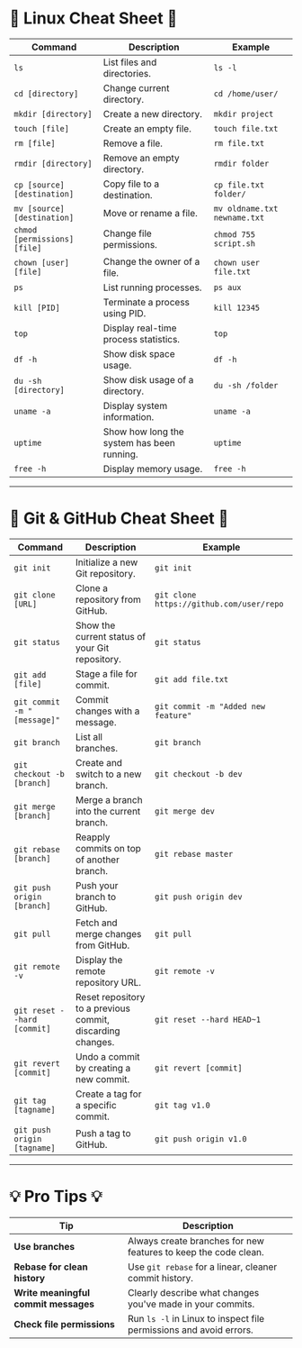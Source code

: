 
# 🐧 Linux Cheat Sheet 🐧

| **Command**                          | **Description**                                             | **Example**                                |
|--------------------------------------|-------------------------------------------------------------|--------------------------------------------|
| `ls`                                 | List files and directories.                                 | `ls -l`                                    |
| `cd [directory]`                     | Change current directory.                                   | `cd /home/user/`                           |
| `mkdir [directory]`                  | Create a new directory.                                     | `mkdir project`                            |
| `touch [file]`                       | Create an empty file.                                       | `touch file.txt`                           |
| `rm [file]`                          | Remove a file.                                              | `rm file.txt`                              |
| `rmdir [directory]`                  | Remove an empty directory.                                  | `rmdir folder`                             |
| `cp [source] [destination]`          | Copy file to a destination.                                 | `cp file.txt folder/`                      |
| `mv [source] [destination]`          | Move or rename a file.                                      | `mv oldname.txt newname.txt`               |
| `chmod [permissions] [file]`         | Change file permissions.                                    | `chmod 755 script.sh`                      |
| `chown [user] [file]`                | Change the owner of a file.                                 | `chown user file.txt`                      |
| `ps`                                 | List running processes.                                     | `ps aux`                                   |
| `kill [PID]`                         | Terminate a process using PID.                              | `kill 12345`                               |
| `top`                                | Display real-time process statistics.                       | `top`                                      |
| `df -h`                              | Show disk space usage.                                      | `df -h`                                    |
| `du -sh [directory]`                 | Show disk usage of a directory.                             | `du -sh /folder`                           |
| `uname -a`                           | Display system information.                                 | `uname -a`                                 |
| `uptime`                             | Show how long the system has been running.                  | `uptime`                                   |
| `free -h`                            | Display memory usage.                                       | `free -h`                                  |

---

# 🐙 Git & GitHub Cheat Sheet 🐙

| **Command**                          | **Description**                                             | **Example**                                |
|--------------------------------------|-------------------------------------------------------------|--------------------------------------------|
| `git init`                           | Initialize a new Git repository.                            | `git init`                                 |
| `git clone [URL]`                    | Clone a repository from GitHub.                             | `git clone https://github.com/user/repo`   |
| `git status`                         | Show the current status of your Git repository.             | `git status`                              |
| `git add [file]`                     | Stage a file for commit.                                    | `git add file.txt`                         |
| `git commit -m "[message]"`          | Commit changes with a message.                              | `git commit -m "Added new feature"`        |
| `git branch`                         | List all branches.                                          | `git branch`                               |
| `git checkout -b [branch]`           | Create and switch to a new branch.                          | `git checkout -b dev`                      |
| `git merge [branch]`                 | Merge a branch into the current branch.                     | `git merge dev`                            |
| `git rebase [branch]`                | Reapply commits on top of another branch.                   | `git rebase master`                        |
| `git push origin [branch]`           | Push your branch to GitHub.                                 | `git push origin dev`                      |
| `git pull`                           | Fetch and merge changes from GitHub.                        | `git pull`                                 |
| `git remote -v`                      | Display the remote repository URL.                          | `git remote -v`                            |
| `git reset --hard [commit]`          | Reset repository to a previous commit, discarding changes.  | `git reset --hard HEAD~1`                  |
| `git revert [commit]`                | Undo a commit by creating a new commit.                     | `git revert [commit]`                      |
| `git tag [tagname]`                  | Create a tag for a specific commit.                         | `git tag v1.0`                             |
| `git push origin [tagname]`          | Push a tag to GitHub.                                       | `git push origin v1.0`                     |

---

# 💡 Pro Tips 💡

| **Tip**                                          | **Description**                                                             |
|--------------------------------------------------|-----------------------------------------------------------------------------|
| **Use branches**                                 | Always create branches for new features to keep the code clean.             |
| **Rebase for clean history**                     | Use `git rebase` for a linear, cleaner commit history.                      |
| **Write meaningful commit messages**             | Clearly describe what changes you've made in your commits.                  |
| **Check file permissions**                       | Run `ls -l` in Linux to inspect file permissions and avoid errors.          |
